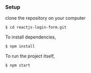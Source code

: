 ### Setup

clone the repository on your computer 
```bash
$ cd reactjs-login-form.git
```

To install dependencies,
```bash
$ npm install
```

To run the project itself,
```bash
$ npm start
```